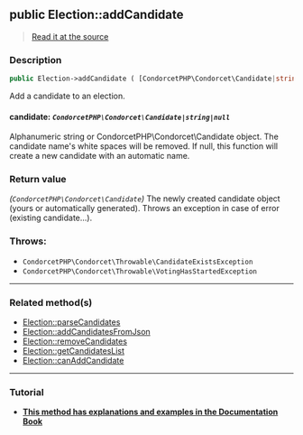 ## public Election::addCandidate

> [Read it at the source](https://github.com/julien-boudry/Condorcet/blob/master/src/ElectionProcess/CandidatesProcess.php#L142)

### Description    

```php
public Election->addCandidate ( [CondorcetPHP\Condorcet\Candidate|string|null $candidate = null] ): CondorcetPHP\Condorcet\Candidate
```

Add a candidate to an election.
    

#### **candidate:** *`CondorcetPHP\Condorcet\Candidate|string|null`*   
Alphanumeric string or CondorcetPHP\Condorcet\Candidate object. The candidate name's white spaces will be removed. If null, this function will create a new candidate with an automatic name.    


### Return value   

*(`CondorcetPHP\Condorcet\Candidate`)* The newly created candidate object (yours or automatically generated). Throws an exception in case of error (existing candidate...).



### Throws:   

* ```CondorcetPHP\Condorcet\Throwable\CandidateExistsException``` 
* ```CondorcetPHP\Condorcet\Throwable\VotingHasStartedException``` 

---------------------------------------

### Related method(s)      

* [Election::parseCandidates](/Docs/api-reference/Election%20Class/Election--parseCandidates.md)    
* [Election::addCandidatesFromJson](/Docs/api-reference/Election%20Class/Election--addCandidatesFromJson.md)    
* [Election::removeCandidates](/Docs/api-reference/Election%20Class/Election--removeCandidates.md)    
* [Election::getCandidatesList](/Docs/api-reference/Election%20Class/Election--getCandidatesList.md)    
* [Election::canAddCandidate](/Docs/api-reference/Election%20Class/Election--canAddCandidate.md)    

---------------------------------------

### Tutorial

* **[This method has explanations and examples in the Documentation Book](https://www.condorcet.io/3.AsPhpLibrary/4.Candidates)**    
